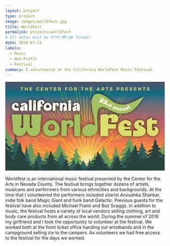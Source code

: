 ```yaml
---
layout: project
type: project
image: images/worldfest.jpg
title: Worldfest
permalink: projects/worldfest
# All dates must be YYYY-MM-DD format!
date: 2018-07-13
labels:
  - Music
  - Non-Profit
  - Festival
summary: I volunteered at the California Worldfest Music Festival.
---
```

<img class="ui middle aligned medium image" src="../images/worldfest2.jpg">


Worldfest is an international music festival presented by the Center for the Arts in Nevada County. The festival brings together dozens of artists, musicans and performers from various ethnicities and backgrounds. At the time that I volunteered the performers included sitarist Anoushka Shankar, indie folk band Magic Giant and funk band Galactic. Previous guests for the festival have also included Michael Franti and Boz Scaggs. In addition to music, the festival hosts a variety of local vendors selling clothing, art and body care products from all across the world. 
During the summer of 2018 my girlfriend and I took the opportunity to volunteer at the festival. We worked both at the front ticket office handing out wristbands and in the campground selling ice to the campers. As volunteers we had free access to the festival for the days we worked. 




